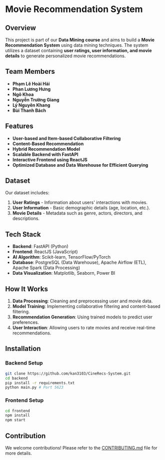 # Movie Recommendation System

## Overview
This project is part of our **Data Mining course** and aims to build a **Movie Recommendation System** using data mining techniques. The system utilizes a dataset containing **user ratings, user information, and movie details** to generate personalized movie recommendations.

## Team Members
- **Phạm Lê Hoài Hải** 
- **Phan Lương Hưng** 
- **Ngô Khoa** 
- **Nguyễn Trường Giang** 
- **Lý Nguyên Khang** 
- **Bùi Thanh Bách**

## Features
- **User-based and Item-based Collaborative Filtering**
- **Content-Based Recommendation**
- **Hybrid Recommendation Model**
- **Scalable Backend with FastAPI**
- **Interactive Frontend using ReactJS**
- **Optimized Database and Data Warehouse for Efficient Querying**

## Dataset
Our dataset includes:
1. **User Ratings** - Information about users' interactions with movies.
2. **User Information** - Basic demographic details (age, location, etc.).
3. **Movie Details** - Metadata such as genre, actors, directors, and descriptions.

## Tech Stack
- **Backend**: FastAPI (Python)
- **Frontend**: ReactJS (JavaScript)
- **AI Algorithm**: Scikit-learn, TensorFlow/PyTorch
- **Database**: PostgreSQL (Data Warehouse), Apache Airflow (ETL), Apache Spark (Data Processing)
- **Data Visualization**: Matplotlib, Seaborn, Power BI

## How It Works
1. **Data Processing**: Cleaning and preprocessing user and movie data.
2. **Model Training**: Implementing collaborative filtering and content-based filtering.
3. **Recommendation Generation**: Using trained models to predict user preferences.
4. **User Interaction**: Allowing users to rate movies and receive real-time recommendations.

## Installation


### Backend Setup
```bash
git clone https://github.com/kan3103/CineRecs-System.git
cd backend
pip install -r requirements.txt
python main.py # Port 5623
```

### Frontend Setup
```bash
cd frontend
npm install
npm start
```

## Contribution
We welcome contributions! Please refer to the [CONTRIBUTING.md](CONTRIBUTING.md) file for more details.


